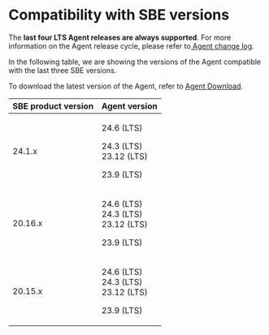 # Compatibility with SBE versions

The **last four LTS Agent releases are always supported**. For more information on the Agent release cycle, please refer to[ Agent change log](../change-log/agent/).

In the following table, we are showing the versions of the Agent compatible with the last three SBE versions.

To download the latest version of the Agent, refer to [Agent Download](agent-download.md).

| SBE product version | Agent version                                                      |
| ------------------- | ------------------------------------------------------------------ |
| 24.1.x              | <p>24.6 (LTS)</p><p>24.3 (LTS)<br>23.12 (LTS)</p><p>23.9 (LTS)</p> |
| 20.16.x             | <p>24.6 (LTS)<br>24.3 (LTS)<br>23.12 (LTS)</p><p>23.9 (LTS)</p>    |
| 20.15.x             | <p>24.6 (LTS)<br>24.3 (LTS)<br>23.12 (LTS)</p><p>23.9 (LTS)</p>    |

